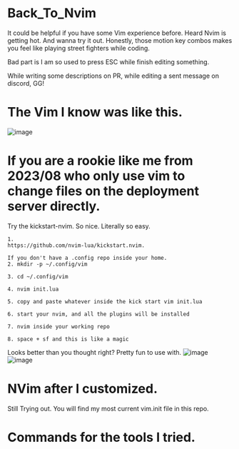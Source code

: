 # Back_To_Nvim
It could be helpful if you have some Vim experience before. Heard Nvim is getting hot. And wanna try it out. 
Honestly, those motion key combos makes you feel like playing street fighters while coding. 

Bad part is I am so used to press ESC while finish editing something. 

While writing some descriptions on PR, while editing a sent message on discord, GG!

# The Vim I know was like this. 
![image](https://github.com/zkrguan/Back_To_Nvim/assets/97544709/26518c87-0fee-48ec-b204-a7be3d868fbd)

# If you are a rookie like me from 2023/08 who only use vim to change files on the deployment server directly.
Try the kickstart-nvim. So nice. Literally so easy. 
```
1. 
https://github.com/nvim-lua/kickstart.nvim.

If you don't have a .config repo inside your home.
2. mkdir -p ~/.config/vim

3. cd ~/.config/vim

4. nvim init.lua

5. copy and paste whatever inside the kick start vim init.lua

6. start your nvim, and all the plugins will be installed

7. nvim inside your working repo

8. space + sf and this is like a magic

```
Looks better than you thought right? Pretty fun to use with. 
![image](https://github.com/zkrguan/Back_To_Nvim/assets/97544709/af557a14-f248-4075-b1d3-9de45f68b34c)
![image](https://github.com/zkrguan/Back_To_Nvim/assets/97544709/69cac8b0-4bef-49a6-a752-c0f4a692c86a)
# NVim after I customized.
Still Trying out. You will find my most current vim.init file in this repo. 

# Commands for the tools I tried. 
